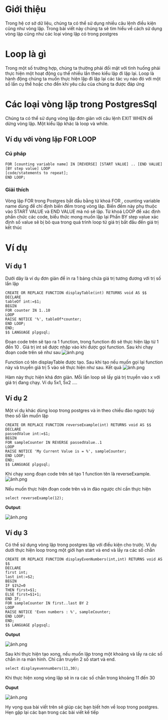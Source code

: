 # Giới thiệu
Trong hệ cơ sở dữ liệu, chúng ta có thể sử dụng nhiều câu lệnh điều kiện cũng như vòng lặp. Trong bài viết này chúng ta sẽ tìm hiểu về cách sử dụng vòng lặp cũng như các loại vòng lặp có trong postgres 

# Loop là gì

Trong một số trường hợp, chúng ta thường phải đối mặt với tình huống phải thực hiện một hoạt động cụ thể nhiều lần theo kiểu lặp đi lặp lại. Loop là hành động  chúng ta muốn thực hiện lặp đi lặp lại các tác vụ nào đó với một số lần cụ thể hoặc cho đến khi yêu cầu của chúng ta được đáp ứng

# Các loại vòng lặp trong PostgresSql

Chúng ta có thể sử dụng vòng lặp đơn giản với câu lệnh EXIT WHEN để dừng vòng lặp. Một kiểu lặp khác là loop và while.
## Ví dụ với vòng lặp FOR LOOP
### Cú pháp
```
FOR [counting variable name] IN [REVERSE] [START VALUE] .. [END VALUE] [BY step value] LOOP
[code/statements to repeat];
END LOOP;
```

### Giải thích

Vòng lặp FOR trong Postgres bắt đầu bằng từ khoá FOR , counting variable name dùng để chỉ định biến đếm trong vòng lăp. Biến đếm này phụ thuộc vào START VALUE và END VALUE mà nó sẽ lặp. Từ khoá LOOP để xác định phần chức các code, biểu thức mong muốn lặp lại
Phần BY step value xác định số value sẽ bị bỏ qua trong quá trình loop từ giá trị bắt đầu đến giá trị kết thúc

# Ví dụ
## Ví dụ 1
Dưới dây là ví dụ đơn giản để in ra 1 bảng chứa giá trị tương đương với trị số lần lặp
```
CREATE OR REPLACE FUNCTION displayTable(int) RETURNS void AS $$
DECLARE
tableOf int:=$1;
BEGIN
FOR counter IN 1..10
LOOP
RAISE NOTICE '%', tableOf*counter;
END LOOP;
END;
$$ LANGUAGE plpgsql;
```

Đoạn code trên sẽ tạo ra 1 function, trong function đó sẽ thực hiện lặp từ 1 đến 10 . Giá trị int sẽ được nhập vào khi được gọi function.
Sau khi chạy đoạn code trên sẽ như sau
![ảnh.png](https://images.viblo.asia/1ef406de-42ef-4131-b3e6-c01807a3b0b9.png)

Function có tên displayTable được tạo. Sau khi tạo nếu muốn gọi lại function này và truyền giá trị 5 vào sẽ thực hiện như sau. Kết quả
![ảnh.png](https://images.viblo.asia/7cc01d1f-bce8-4fb9-a622-fa2588cc2384.png)

Hàm này thực hiện khá đơn giản. Mỗi lần loop sẽ lấy giá trị truyền vào x với giá trị đang chạy. Ví dụ 5x1, 5x2 ....

## Ví dụ 2
Một ví dụ khác dùng loop trong postgres và in theo chiều đảo ngược tuỳ theo số lần muốn lặp

```
CREATE OR REPLACE FUNCTION reverseExample(int) RETURNS void AS $$
DECLARE
passedValue int:=$1;
BEGIN
FOR sampleCounter IN REVERSE passedValue..1
LOOP
RAISE NOTICE 'My Current Value is = %', sampleCounter;
END LOOP;
END;
$$ LANGUAGE plpgsql;
```

Khi chạy xong đoạn code trên sẽ tạo 1 function tên là reverseExample.
![ảnh.png](https://images.viblo.asia/9ded09e8-214a-4248-962a-a3d6a08745e9.png)

Nếu muốn thực hiện đoạn code trên và in đảo ngược chỉ cần thực hiện
```
select reverseExample(12);
```

**Output**:

![ảnh.png](https://images.viblo.asia/37e8c5dd-7db6-4e02-b372-0270fdacd64a.png)

## Ví dụ 3

Có thể sử dụng vòng lặp trong postgres lặp với điều kiện cho trước. Ví dụ dưới thực hiện loop trong một giới hạn start và end và lấy ra các số chẵn

```
CREATE OR REPLACE FUNCTION displayEvenNumbers(int,int) RETURNS void AS $$
DECLARE
first int;
last int:=$2;
BEGIN
IF $1%2=0
THEN first=$1;
ELSE first=$1+1;
END IF;
FOR sampleCounter IN first..last BY 2
LOOP
RAISE NOTICE 'Even numbers : %', sampleCounter;
END LOOP;
END;
$$ LANGUAGE plpgsql;
```

**Output**

![ảnh.png](https://images.viblo.asia/6e72c83c-7825-42cb-b2dc-295c8b5bb65d.png)

Sau khi thực hiện tạo xong, nếu muốn lặp trong một khoảng và lấy ra các số chẵn in ra màn hình. Chỉ cần truyền 2 số start và end.

`select displayevennumbers(11,30);`

Khi thực hiện xong vòng lặp sẽ in ra các số chẵn trong khoảng 11 đến 30

**Ouput**

![ảnh.png](https://images.viblo.asia/13ab6ec7-35a1-46ef-a793-84c4b4581151.png)

Hy vọng qua bài viết trên sẽ giúp các bạn biết hơn về loop trong postgres. Hẹn gặp lại các bạn trong các bài viết kế tiếp